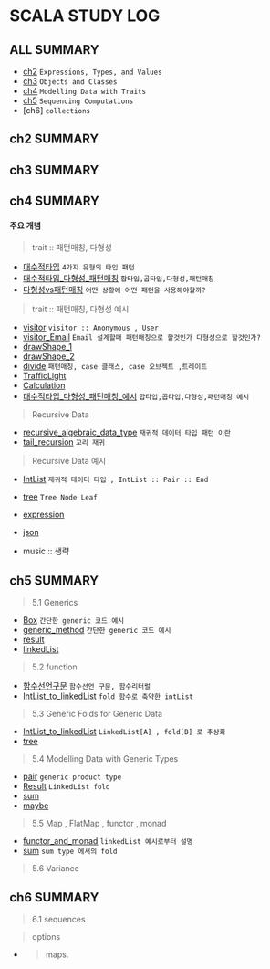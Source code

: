 # SCALA STUDY LOG

## ALL SUMMARY

- [ch2] `Expressions, Types, and Values`
- [ch3] `Objects and Classes`
- [ch4] `Modelling Data with Traits`
- [ch5] `Sequencing Computations`
- [ch6] `collections`

[ch2]: /book/EssentialScala/ch2/ch2.summary.md
[ch3]: /book/EssentialScala/ch3/ch3.summary.md
[ch4]: /book/EssentialScala/ch4/ch4.summary.md
[ch5]: /book/EssentialScala/ch5/ch5.summary.md
[ch5]: /book/EssentialScala/ch6/ch6.summary.md

## ch2 SUMMARY

## ch3 SUMMARY

## ch4 SUMMARY

#### 주요 개념

> trait :: 패턴매칭, 다형성

- [대수적타입] `4가지 유형의 타입 패턴`
- [대수적타입_다형성_패턴매칭] `합타입,곱타입,다형성,패턴매칭`
- [다형성vs패턴매칭] `어떤 상황에 어떤 패턴을 사용해야할까?`

> trait :: 패턴매칭, 다형성 예시

- [visitor] `visitor :: Anonymous , User`
- [visitor_Email] `Email 설계할때 패턴매칭으로 할것인가 다형성으로 할것인가?`
- [drawShape_1]
- [drawShape_2]
- [divide] `패턴매칭, case 클래스, case 오브젝트 ,트레이트`
- [TrafficLight]
- [Calculation]
- [대수적타입_다형성_패턴매칭_예시] `합타입,곱타입,다형성,패턴매칭 예시`

> Recursive Data

- [recursive_algebraic_data_type] `재귀적 데이터 타입 패턴 이란`
- [tail_recursion] `꼬리 재귀`

> Recursive Data 예시

- [IntList] `재귀적 데이터 타입 , IntList :: Pair :: End`
- [tree] `Tree Node Leaf`
- [expression]
- [json]
- music :: 생략

  [visitor]: /book/EssentialScala/ch4/visitor.code.md
  [visitor_email]: /book/EssentialScala/ch4/Email.md
  [drawshape_1]: /book/EssentialScala/ch4/drawShape*1.code.md
  [drawshape_2]: /book/EssentialScala/ch4/drawShape_2.code.md
  [divide]: /book/EssentialScala/ch4/divide.code.md
  [trafficlight]: /book/EssentialScala/ch4/TrafficLight.md
  [calculation]: /book/EssentialScala/ch4/Calculation.code.md
  [대수적타입]: /book/EssentialScala/ch4/대수적%20타입_4가지유형의타입패턴.md
  [다형성vs패턴매칭]: /book/EssentialScala/ch4/다형성vs패턴매칭.md
  [대수적타입_다형성_패턴매칭]: /book/EssentialScala/ch4/대수적%20타입_곱타입_합타입_다형성_패턴매칭.md.md
  [대수적타입_다형성_패턴매칭_예시]: /book/EssentialScala/ch4/대수적%20타입_곱타입_합타입_다형성_패턴매칭.예시.md.예시.md
  [intlist]: /book/EssentialScala/ch4/IntList.code.md
  [recursive_algebraic_data_type]: /book/EssentialScala/ch4/recursive_algebraic_data_type.md
  [tail_recursion]: /book/EssentialScala/ch4/tail_recursion.md
  [tree]: /book/EssentialScala/ch4/tree.md
  [expression]: /book/EssentialScala/ch4/expression.md
  [json]: /book/EssentialScala/ch4/json.md

## ch5 SUMMARY

> 5.1 Generics

- [Box] `간단한 generic 코드 예시`
- [generic_method] `간단한 generic 코드 예시`
- [result]
- [linkedList]

> 5.2 function

- [함수선언구문] `함수선언 구문, 함수리터럴`
- [IntList_to_linkedList] `fold 함수로 축약한 intList`

> 5.3 Generic Folds for Generic Data

- [IntList_to_linkedList] `LinkedList[A] , fold[B] 로 추상화`
- [tree]

> 5.4 Modelling Data with Generic Types

- [pair] `generic product type`
- [Result] `LinkedList fold `
- [sum]
- [maybe]

> 5.5 Map , FlatMap , functor , monad

- [functor_and_monad] `linkedList 예시로부터 설명`
- [sum] `sum type 에서의 fold`

> 5.6 Variance

[box]: /book/EssentialScala/ch5/Box.md
[pair]: /book/EssentialScala/ch5/pair.md
[generic_method]: /book/EssentialScala/ch5/generic_method.md.md
[result]: /book/EssentialScala/ch5/result.md
[linkedlist]: /book/EssentialScala/ch5/linkedList.md
[함수선언구문]: /book/EssentialScala/ch5/함수선언구문.md
[tree]: /book//EssentialScala/ch5/tree.md
[intlist_to_linkedlist]: /book/EssentialScala/ch5/IntList_to_linkedList.md
[sum]: /book/EssentialScala/ch5/sum.md
[maybe]: /book/EssentialScala/ch5/maybe.md
[functor_and_monad]: /book/EssentialScala/ch5/IntList_to_linkedList.md.md

## ch6 SUMMARY

> 6.1 sequences

> options

- > maps.
